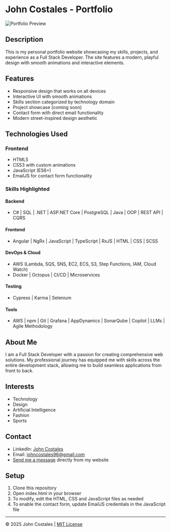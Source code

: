 # John Costales - Portfolio

![Portfolio Preview](assets/preview.png)

## Description
This is my personal portfolio website showcasing my skills, projects, and experience as a Full Stack Developer. The site features a modern, playful design with smooth animations and interactive elements.

## Features
- Responsive design that works on all devices
- Interactive UI with smooth animations
- Skills section categorized by technology domain
- Project showcase (coming soon)
- Contact form with direct email functionality
- Modern street-inspired design aesthetic

## Technologies Used
### Frontend
- HTML5
- CSS3 with custom animations
- JavaScript (ES6+)
- EmailJS for contact form functionality

### Skills Highlighted
#### Backend
- C# | SQL | .NET | ASP.NET Core | PostgreSQL | Java | OOP | REST API | CQRS

#### Frontend
- Angular | NgRx | JavaScript | TypeScript | RxJS | HTML | CSS | SCSS

#### DevOps & Cloud
- AWS (Lambda, SQS, SNS, EC2, ECS, S3, Step Functions, IAM, Cloud Watch)
- Docker | Octopus | CI/CD | Microservices

#### Testing
- Cypress | Karma | Selenium

#### Tools
- AWS | npm | Git | Grafana | AppDynamics | SonarQube | Copilot | LLMs | Agile Methodology

## About Me
I am a Full Stack Developer with a passion for creating comprehensive web solutions. My professional journey has equipped me with skills across the entire development stack, allowing me to build seamless applications from front to back.

## Interests
- Technology
- Design
- Artificial Intelligence
- Fashion
- Sports

## Contact
- LinkedIn: [John Costales](https://www.linkedin.com/in/john-costales)
- Email: johncostales96@gmail.com
- [Send me a message](https://johncostales.com/#contact) directly from my website

## Setup
1. Clone this repository
2. Open index.html in your browser
3. To modify, edit the HTML, CSS and JavaScript files as needed
4. To enable the contact form, update EmailJS credentials in the JavaScript file

---
© 2025 John Costales | [MIT License](LICENSE)